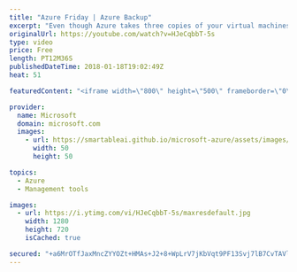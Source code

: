```yaml
---
title: "Azure Friday | Azure Backup"
excerpt: "Even though Azure takes three copies of your virtual machines and stores them in Azure Storage, you still need to protect your data against ransomware, corruption, or accidental deletion. Kelly Anderson stops by to chat with Scott Hanselman about how simple it is to set up Azure Backup, how its built-in"
originalUrl: https://youtube.com/watch?v=HJeCqbbT-5s
type: video
price: Free
length: PT12M36S
publishedDateTime: 2018-01-18T19:02:49Z
heat: 51

featuredContent: "<iframe width=\"800\" height=\"500\" frameborder=\"0\" src=\"https://www.youtube.com/embed/HJeCqbbT-5s\" allow=\"accelerometer; autoplay; encrypted-media; gyroscope; picture-in-picture\" allowfullscreen></iframe>"

provider:
  name: Microsoft
  domain: microsoft.com
  images:
    - url: https://smartableai.github.io/microsoft-azure/assets/images/organizations/microsoft.com-50x50.jpg
      width: 50
      height: 50

topics:
  - Azure
  - Management tools

images:
  - url: https://i.ytimg.com/vi/HJeCqbbT-5s/maxresdefault.jpg
    width: 1280
    height: 720
    isCached: true

secured: "+a6MrOTfJaxMncZYYOZt+HMAs+J2+8+WpLrV7jKbVqt9PF13Svj7lB7CvTAVlh0lXSmgSYcCAlBi7BPxLt0HB9VHXSPXE7gKKAwdjFE/SD5YZfD2h282FdTQkburNZTdvy0rhsDbvc5zKhVOAaodlro3OTSGk5ZOJgUUFXKFUFMeVfp6EC0JQprvn9lJ8HRm8oM28JdOtg/SYgW0stxNzM/IHWCLodzvhE7U317NOphNrHipeLJv2pcZmJXXHh+ghT2b1E+xkmON8KA1g2G5pAcglVEWpvGY+bdc9NQLjI3H2mQOfxh0/vh+iUaCYaZT80mc+d0LiVbTtLoQ9OV6bJ4X3E2xCatmj4hj1frZV6C3pqgqJz+3qezjTdvZ1flusfGyVuHAVwN6zRI0GVyBHzIvDx4EHa4J8aEgSUebFag=;Azy+1wBVZm+qRaSCnYpxjQ=="
---
```


